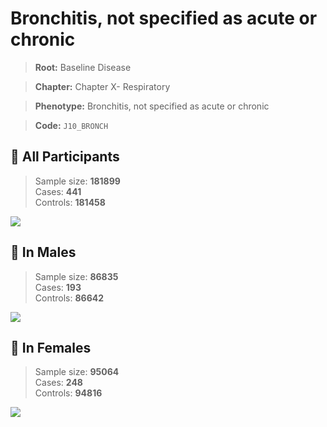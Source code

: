 # Bronchitis, not specified as acute or chronic

> **Root:** Baseline Disease  

> **Chapter:** Chapter X- Respiratory  

> **Phenotype:** Bronchitis, not specified as acute or chronic  

> **Code:** `J10_BRONCH`

## 🧪 All Participants  
> Sample size: **181899**  
> Cases: **441**  
> Controls: **181458**
<img src="/Disease/Figures/ALL/Incidence/J10_BRONCH.png"/>
<CsvTable src="/Disease_Data/ALL/Incidence/COX_J10_BRONCH.csv" label="🔍 View full results" />

## 👨 In Males  
> Sample size: **86835**  
> Cases: **193**  
> Controls: **86642**
<img src="/Disease/Figures/Male/Incidence/J10_BRONCH.png"/>
<CsvTable src="/Disease_Data/Male/Incidence/COX_J10_BRONCH.csv" label="🔍 View full results" />

## 👩 In Females  
> Sample size: **95064**  
> Cases: **248**  
> Controls: **94816**
<img src="/Disease/Figures/Female/Incidence/J10_BRONCH.png"/>
<CsvTable src="/Disease_Data/Female/Incidence/COX_J10_BRONCH.csv" label="🔍 View full results" />
